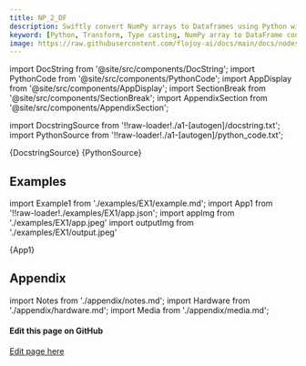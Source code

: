 ```yaml
---
title: NP_2_DF
description: Swiftly convert NumPy arrays to Dataframes using Python with Flojoy's NP_2_DF type casting transformer. Simplify data processing for analysis.
keyword: [Python, Transform, Type casting, NumPy array to DataFrame conversion, Python type casting transformer, Data conversion with NP_2_DF, Python data manipulation, Streamline data processing, Data transformation techniques, DataFrame creation from NumPy array, Python data analysis, Accurate data insights, Data manipulation using NP_2_DF]
image: https://raw.githubusercontent.com/flojoy-ai/docs/main/docs/nodes/TRANSFORMERS/TYPE_CASTING/NP_2_DF/examples/EX1/output.jpeg
---
```


[//]: # (Custom component imports)

import DocString from '@site/src/components/DocString';
import PythonCode from '@site/src/components/PythonCode';
import AppDisplay from '@site/src/components/AppDisplay';
import SectionBreak from '@site/src/components/SectionBreak';
import AppendixSection from '@site/src/components/AppendixSection';

[//]: # (Docstring)

import DocstringSource from '!!raw-loader!./a1-[autogen]/docstring.txt';
import PythonSource from '!!raw-loader!./a1-[autogen]/python_code.txt';

<DocString>{DocstringSource}</DocString>
<PythonCode GLink='TRANSFORMERS/TYPE_CASTING/NP_2_DF/NP_2_DF.py'>{PythonSource}</PythonCode>

<SectionBreak />

[//]: # (Examples)

## Examples

import Example1 from './examples/EX1/example.md';
import App1 from '!!raw-loader!./examples/EX1/app.json';
import appImg from './examples/EX1/app.jpeg'
import outputImg from './examples/EX1/output.jpeg'

<AppDisplay 
    nodeLabel='NP_2_DF'
    appImg={appImg}
    outputImg={outputImg}
    >
    {App1}
</AppDisplay>

<Example1 />

<SectionBreak /> 

[//]: # (Appendix)

## Appendix

import Notes from './appendix/notes.md';
import Hardware from './appendix/hardware.md';
import Media from './appendix/media.md';

<AppendixSection index={0} folderPath='nodes/TRANSFORMERS/TYPE_CASTING/NP_2_DF/appendix/'><Notes /></AppendixSection>
<AppendixSection index={1} folderPath='nodes/TRANSFORMERS/TYPE_CASTING/NP_2_DF/appendix/'><Hardware /></AppendixSection>
<AppendixSection index={2} folderPath='nodes/TRANSFORMERS/TYPE_CASTING/NP_2_DF/appendix/'><Media /></AppendixSection>

<SectionBreak />

[//]: # (Edit page on GitHub)

#### Edit this page on GitHub

[Edit page here](https://github.com/flojoy-ai/docs/tree/main/docs/nodes/TRANSFORMERS/TYPE_CASTING/NP_2_DF)
